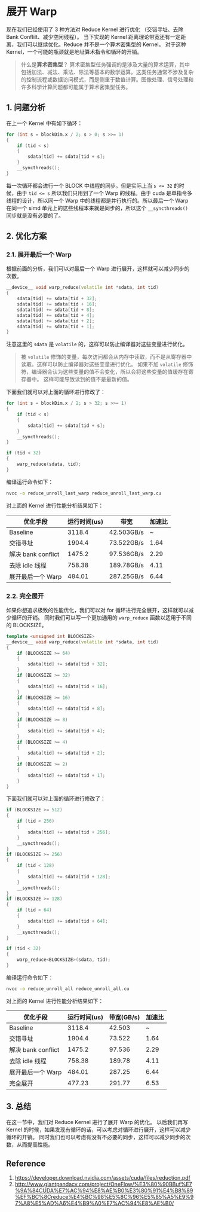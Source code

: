 # 展开 Warp

现在我们已经使用了 3 种方法对 Reduce Kernel 进行优化 （交错寻址、去除 Bank Conflilt、减少空闲线程）。
当下实现的 Kernel 距离理论带宽还有一定距离，我们可以继续优化。Reduce 并不是一个算术密集型的 Kernel。
对于这种 Kernel，一个可能的瓶颈就是地址算术指令和循环的开销。



> 什么是**算术密集型**？
> 算术密集型任务强调的是涉及大量的算术运算，其中包括加法、减法、乘法、除法等基本的数学运算。这类任务通常不涉及复杂的控制流程或数据访问模式，而是侧重于数值计算。图像处理、信号处理和许多科学计算问题都可能属于算术密集型任务。


## 1. 问题分析


在上一个 Kernel 中有如下循环：

```cpp
for (int s = blockDim.x / 2; s > 0; s >>= 1)
{
    if (tid < s)
    {
        sdata[tid] += sdata[tid + s];
    }
    __syncthreads();
}
```

每一次循环都会进行一个 BLOCK 中线程的同步。但是实际上当 `s <= 32` 的时候，由于 `tid <= s` 所以我们只用到了一个 Warp 的线程。由于 cuda 是单指令多线程的设计，所以同一个 Warp 中的线程都是并行执行的。所以最后一个 Warp 在同一个 simd 单元上的这些线程本来就是同步的，所以这个 `__syncthreads()` 同步就是没有必要的了。


## 2. 优化方案

### 2.1. 展开最后一个 Warp

根据前面的分析，我们可以对最后一个 Warp 进行展开，这样就可以减少同步的次数。

```cpp
__device__ void warp_reduce(volatile int *sdata, int tid)
{
    sdata[tid] += sdata[tid + 32];
    sdata[tid] += sdata[tid + 16];
    sdata[tid] += sdata[tid + 8];
    sdata[tid] += sdata[tid + 4];
    sdata[tid] += sdata[tid + 2];
    sdata[tid] += sdata[tid + 1];
}
```

注意这里的 `sdata` 是 `volatile` 的，这样可以防止编译器对这些变量进行优化。

> 被 `volatile` 修饰的变量，每次访问都会从内存中读取，而不是从寄存器中读取。这样可以防止编译器对这些变量进行优化。
如果不加 `volatile` 修饰符，编译器会认为这些变量的值不会变化，所以会将这些变量的值缓存在寄存器中。
这样可能导致读到的值不是最新的值。

下面我们就可以对上面的循环进行修改了：

```cpp
for (int s = blockDim.x / 2; s > 32; s >>= 1)
{
    if (tid < s)
    {
        sdata[tid] += sdata[tid + s];
    }
    __syncthreads();
}

if (tid < 32)
{
    warp_reduce(sdata, tid);
}
```

编译运行命令如下：

```bash
nvcc -o reduce_unroll_last_warp reduce_unroll_last_warp.cu
```

对上面的 Kernel 进行性能分析结果如下：


| 优化手段           | 运行时间(us) | 带宽       | 加速比 |
| ------------------ | ------------ | ---------- | ------ |
| Baseline           | 3118.4       | 42.503GB/s | ~      |
| 交错寻址           | 1904.4       | 73.522GB/s | 1.64   |
| 解决 bank conflict | 1475.2       | 97.536GB/s | 2.29   |
| 去除 idle 线程     | 758.38       | 189.78GB/s | 4.11   |
| 展开最后一个 Warp  | 484.01       | 287.25GB/s | 6.44   |

### 2.2. 完全展开

如果你想追求极致的性能优化，我们可以对 for 循环进行完全展开，这样就可以减少循环的开销。
同时我们可以写一个更加通用的 `warp_reduce` 函数以适用于不同的 BLOCKSIZE。

```cpp
template <unsigned int BLOCKSIZE>
__device__ void warp_reduce(volatile int *sdata, int tid)
{
    if (BLOCKSIZE >= 64)
    {
        sdata[tid] += sdata[tid + 32];
    }
    if (BLOCKSIZE >= 32)
    {
        sdata[tid] += sdata[tid + 16];
    }
    if (BLOCKSIZE >= 16)
    {
        sdata[tid] += sdata[tid + 8];
    }
    if (BLOCKSIZE >= 8)
    {
        sdata[tid] += sdata[tid + 4];
    }
    if (BLOCKSIZE >= 4)
    {
        sdata[tid] += sdata[tid + 2];
    }
    if (BLOCKSIZE >= 2)
    {
        sdata[tid] += sdata[tid + 1];
    }
}
```

下面我们就可以对上面的循环进行修改了：

```cpp
if (BLOCKSIZE >= 512)
{
    if (tid < 256)
    {
        sdata[tid] += sdata[tid + 256];
    }
    __syncthreads();
}
if (BLOCKSIZE >= 256)
{
    if (tid < 128)
    {
        sdata[tid] += sdata[tid + 128];
    }
    __syncthreads();
}
if (BLOCKSIZE >= 128)
{
    if (tid < 64)
    {
        sdata[tid] += sdata[tid + 64];
    }
    __syncthreads();
}

if (tid < 32)
{
    warp_reduce<BLOCKSIZE>(sdata, tid);
}
```

编译运行命令如下：

```bash
nvcc -o reduce_unroll_all reduce_unroll_all.cu
```

对上面的 Kernel 进行性能分析结果如下：

| 优化手段           | 运行时间(us) | 带宽(GB/s) | 加速比 |
| ------------------ | ------------ | ---------- | ------ |
| Baseline           | 3118.4       | 42.503     | ~      |
| 交错寻址           | 1904.4       | 73.522     | 1.64   |
| 解决 bank conflict | 1475.2       | 97.536     | 2.29   |
| 去除 idle 线程     | 758.38       | 189.78     | 4.11   |
| 展开最后一个 Warp  | 484.01       | 287.25     | 6.44   |
| 完全展开           | 477.23       | 291.77     | 6.53   |


## 3. 总结

在这一节中，我们对 Reduce Kernel 进行了展开 Warp 的优化。
以后我们再写 Kernel 的时候，如果发现有循环的话，可以考虑对循环进行展开，这样可以减少循环的开销。
同时我们也可以考虑有没有不必要的同步，这样可以减少同步的次数，从而提高性能。

## Reference

1. https://developer.download.nvidia.com/assets/cuda/files/reduction.pdf
2. http://www.giantpandacv.com/project/OneFlow/%E3%80%90BBuf%E7%9A%84CUDA%E7%AC%94%E8%AE%B0%E3%80%91%E4%B8%89%EF%BC%8Creduce%E4%BC%98%E5%8C%96%E5%85%A5%E9%97%A8%E5%AD%A6%E4%B9%A0%E7%AC%94%E8%AE%B0/
